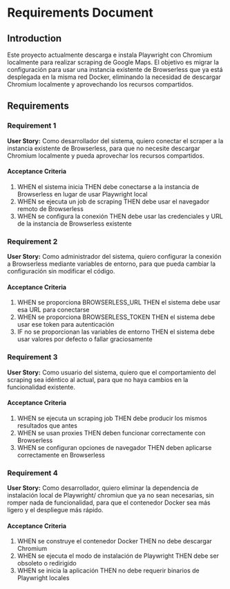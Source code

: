 # Requirements Document

## Introduction

Este proyecto actualmente descarga e instala Playwright con Chromium localmente para realizar scraping de Google Maps. El objetivo es migrar la configuración para usar una instancia existente de Browserless que ya está desplegada en la misma red Docker, eliminando la necesidad de descargar Chromium localmente y aprovechando los recursos compartidos.

## Requirements

### Requirement 1

**User Story:** Como desarrollador del sistema, quiero conectar el scraper a la instancia existente de Browserless, para que no necesite descargar Chromium localmente y pueda aprovechar los recursos compartidos.

#### Acceptance Criteria

1. WHEN el sistema inicia THEN debe conectarse a la instancia de Browserless en lugar de usar Playwright local
2. WHEN se ejecuta un job de scraping THEN debe usar el navegador remoto de Browserless
3. WHEN se configura la conexión THEN debe usar las credenciales y URL de la instancia de Browserless existente

### Requirement 2

**User Story:** Como administrador del sistema, quiero configurar la conexión a Browserless mediante variables de entorno, para que pueda cambiar la configuración sin modificar el código.

#### Acceptance Criteria

1. WHEN se proporciona BROWSERLESS_URL THEN el sistema debe usar esa URL para conectarse
2. WHEN se proporciona BROWSERLESS_TOKEN THEN el sistema debe usar ese token para autenticación
3. IF no se proporcionan las variables de entorno THEN el sistema debe usar valores por defecto o fallar graciosamente

### Requirement 3

**User Story:** Como usuario del sistema, quiero que el comportamiento del scraping sea idéntico al actual, para que no haya cambios en la funcionalidad existente.

#### Acceptance Criteria

1. WHEN se ejecuta un scraping job THEN debe producir los mismos resultados que antes
2. WHEN se usan proxies THEN deben funcionar correctamente con Browserless
3. WHEN se configuran opciones de navegador THEN deben aplicarse correctamente en Browserless

### Requirement 4

**User Story:** Como desarrollador, quiero eliminar la dependencia de instalación local de Playwright/ chromiun que ya no sean necesarias, sin romper nada de funcionalidad, para que el contenedor Docker sea más ligero y el despliegue más rápido.

#### Acceptance Criteria

1. WHEN se construye el contenedor Docker THEN no debe descargar Chromium
2. WHEN se ejecuta el modo de instalación de Playwright THEN debe ser obsoleto o redirigido
3. WHEN se inicia la aplicación THEN no debe requerir binarios de Playwright locales